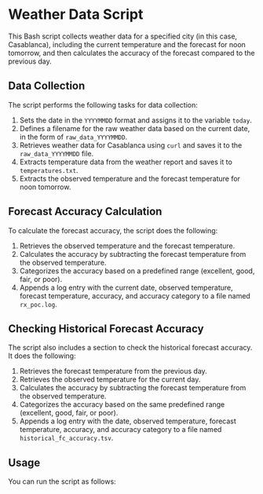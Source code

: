 # Weather Data Script

This Bash script collects weather data for a specified city (in this case, Casablanca), including the current temperature and the forecast for noon tomorrow, and then calculates the accuracy of the forecast compared to the previous day.

## Data Collection

The script performs the following tasks for data collection:

1. Sets the date in the `YYYYMMDD` format and assigns it to the variable `today`.
2. Defines a filename for the raw weather data based on the current date, in the form of `raw_data_YYYYMMDD`.
3. Retrieves weather data for Casablanca using `curl` and saves it to the `raw_data_YYYYMMDD` file.
4. Extracts temperature data from the weather report and saves it to `temperatures.txt`.
5. Extracts the observed temperature and the forecast temperature for noon tomorrow.

## Forecast Accuracy Calculation

To calculate the forecast accuracy, the script does the following:

1. Retrieves the observed temperature and the forecast temperature.
2. Calculates the accuracy by subtracting the forecast temperature from the observed temperature.
3. Categorizes the accuracy based on a predefined range (excellent, good, fair, or poor).
4. Appends a log entry with the current date, observed temperature, forecast temperature, accuracy, and accuracy category to a file named `rx_poc.log`.

## Checking Historical Forecast Accuracy

The script also includes a section to check the historical forecast accuracy. It does the following:

1. Retrieves the forecast temperature from the previous day.
2. Retrieves the observed temperature for the current day.
3. Calculates the accuracy by subtracting the forecast temperature from the observed temperature.
4. Categorizes the accuracy based on the same predefined range (excellent, good, fair, or poor).
5. Appends a log entry with the date, observed temperature, forecast temperature, accuracy, and accuracy category to a file named `historical_fc_accuracy.tsv`.

## Usage

You can run the script as follows:

